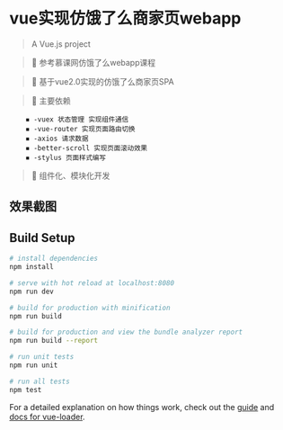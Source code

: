 # vue实现仿饿了么商家页webapp

> A Vue.js project


>    🔸 参考慕课网仿饿了么webapp课程

>    🔸 基于vue2.0实现的仿饿了么商家页SPA
    
>    🔸 主要依赖
    
        ◾ -vuex 状态管理 实现组件通信
        ◾ -vue-router 实现页面路由切换
        ◾ -axios 请求数据
        ◾ -better-scroll 实现页面滚动效果 
        ◾ -stylus 页面样式编写
    
    
>    🔸 组件化、模块化开发
    

## 效果截图
    


## Build Setup

``` bash
# install dependencies
npm install

# serve with hot reload at localhost:8080
npm run dev

# build for production with minification
npm run build

# build for production and view the bundle analyzer report
npm run build --report

# run unit tests
npm run unit

# run all tests
npm test
```

For a detailed explanation on how things work, check out the [guide](http://vuejs-templates.github.io/webpack/) and [docs for vue-loader](http://vuejs.github.io/vue-loader).

